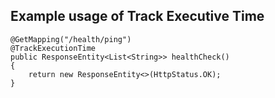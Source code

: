 
## Example usage of Track Executive Time

```
@GetMapping("/health/ping")
@TrackExecutionTime
public ResponseEntity<List<String>> healthCheck()
{
    return new ResponseEntity<>(HttpStatus.OK);
}
```